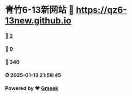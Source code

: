 # 青竹6-13新网站 :link: https://qz6-13new.github.io 
### :page_facing_up: [2](https://qz6-13new.github.io/tag.html) 
### :speech_balloon: 0 
### :hibiscus: 340 
### :alarm_clock: 2025-01-13 21:58:45 
### Powered by :heart: [Gmeek](https://github.com/Meekdai/Gmeek)
